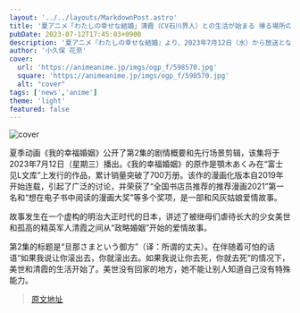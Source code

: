 ```yaml
---
layout: '../../layouts/MarkdownPost.astro'
title: '夏アニメ「わたしの幸せな結婚」清霞（CV石川界人）との生活が始まる 帰る場所のない美世（CV上田麗奈）は…第2話先行カット'
pubDate: 2023-07-12T17:45:03+0900
description: '夏アニメ『わたしの幸せな結婚』より、2023年7月12日（水）から放送となる第2話「旦那さまという御方」のあらすじ・先行場面カットが公開された。'
author: '小久保 花奈'
cover:
  url: 'https://animeanime.jp/imgs/ogp_f/598570.jpg'
  square: 'https://animeanime.jp/imgs/ogp_f/598570.jpg'
  alt: "cover"
tags: ['news','anime']
theme: 'light'
featured: false
---
```


![cover](https://animeanime.jp/imgs/ogp_f/598570.jpg)

夏季动画《我的幸福婚姻》公开了第2集的剧情概要和先行场景剪辑，该集将于2023年7月12日（星期三）播出。《我的幸福婚姻》的原作是顎木あくみ在“富士见L文库”上发行的作品，累计销量突破了700万册。该作的漫画化版本自2019年开始连载，引起了广泛的讨论，并荣获了“全国书店员推荐的推荐漫画2021”第一名和“想在电子书中阅读的漫画大奖”等多个奖项，是一部和风灰姑娘爱情故事。

故事发生在一个虚构的明治大正时代的日本，讲述了被继母们虐待长大的少女美世和孤高的精英军人清霞之间从“政略婚姻”开始的爱情故事。

第2集的标题是“旦那さまという御方”（译：所谓的丈夫）。在伴随着可怕的话语“如果我说让你滚出去，你就滚出去。如果我说让你去死，你就去死”的情况下，美世和清霞的生活开始了。美世没有回家的地方，她不能让别人知道自己没有特殊能力。

>[原文地址](https://animeanime.jp/article/2023/07/12/78558.html)  